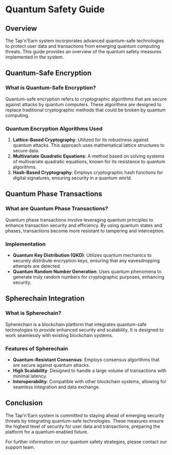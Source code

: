 
# Quantum Safety Guide

## Overview

The Tap'n'Earn system incorporates advanced quantum-safe technologies to protect user data and transactions from emerging quantum computing threats. This guide provides an overview of the quantum safety measures implemented in the system.

## Quantum-Safe Encryption

### What is Quantum-Safe Encryption?

Quantum-safe encryption refers to cryptographic algorithms that are secure against attacks by quantum computers. These algorithms are designed to replace traditional cryptographic methods that could be broken by quantum computing.

### Quantum Encryption Algorithms Used

1. **Lattice-Based Cryptography**: Utilized for its robustness against quantum attacks. This approach uses mathematical lattice structures to secure data.
2. **Multivariate Quadratic Equations**: A method based on solving systems of multivariate quadratic equations, known for its resistance to quantum algorithms.
3. **Hash-Based Cryptography**: Employs cryptographic hash functions for digital signatures, ensuring security in a quantum world.

## Quantum Phase Transactions

### What are Quantum Phase Transactions?

Quantum phase transactions involve leveraging quantum principles to enhance transaction security and efficiency. By using quantum states and phases, transactions become more resistant to tampering and interception.

### Implementation

- **Quantum Key Distribution (QKD)**: Utilizes quantum mechanics to securely distribute encryption keys, ensuring that any eavesdropping attempts are detected.
- **Quantum Random Number Generation**: Uses quantum phenomena to generate truly random numbers for cryptographic purposes, enhancing security.

## Spherechain Integration

### What is Spherechain?

Spherechain is a blockchain platform that integrates quantum-safe technologies to provide enhanced security and scalability. It is designed to work seamlessly with existing blockchain systems.

### Features of Spherechain

- **Quantum-Resistant Consensus**: Employs consensus algorithms that are secure against quantum attacks.
- **High Scalability**: Designed to handle a large volume of transactions with minimal latency.
- **Interoperability**: Compatible with other blockchain systems, allowing for seamless integration and data exchange.

## Conclusion

The Tap'n'Earn system is committed to staying ahead of emerging security threats by integrating quantum-safe technologies. These measures ensure the highest level of security for user data and transactions, preparing the platform for a quantum-enabled future.

For further information on our quantum safety strategies, please contact our support team.
